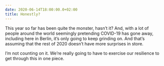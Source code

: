 ```yaml
---
date: 2020-06-14T18:00:00.0+02:00
title: Honestly?
---
```


This year so far has been quite the monster, hasn’t it? And, with a lot of people around the world seemingly pretending COVID-19 has gone away, including here in Berlin, it’s only going to keep grinding on. And that’s assuming that the rest of 2020 doesn’t have more surprises in store.

I’m not counting on it. We’re really going to have to exercise our resilience to get through this in one piece. 
